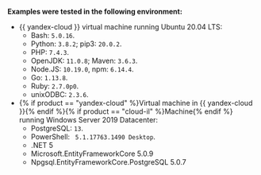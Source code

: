 **Examples were tested in the following environment:**

* {{ yandex-cloud }} virtual machine running Ubuntu 20.04 LTS:
  * Bash: `5.0.16`.
  * Python: `3.8.2`; pip3: `20.0.2`.
  * PHP: `7.4.3`.
  * OpenJDK: `11.0.8`; Maven: `3.6.3`.
  * Node.JS: `10.19.0`, npm: `6.14.4`.
  * Go: `1.13.8`.
  * Ruby: `2.7.0p0`.
  * unixODBC: `2.3.6`.
* {% if product == "yandex-cloud" %}Virtual machine in {{ yandex-cloud }}{% endif %}{% if product == "cloud-il" %}Machine{% endif %} running Windows Server 2019 Datacenter:
  * PostgreSQL: `13`.
  * PowerShell: ` 5.1.17763.1490 Desktop`.
  * .NET 5
  * Microsoft.EntityFrameworkCore 5.0.9
  * Npgsql.EntityFrameworkCore.PostgreSQL 5.0.7
